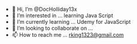 - 👋 Hi, I’m @DocHolliday13x
- 👀 I’m interested in ... learning Java Script
- 🌱 I’m currently learning ... Udemy for JavaScript
- 💞️ I’m looking to collaborate on ...
- 📫 How to reach me ... rking1323@gmail.com

<!---
DocHolliday13x/DocHolliday13x is a ✨ special ✨ repository because its `README.md` (this file) appears on your GitHub profile.
You can click the Preview link to take a look at your changes.
--->
